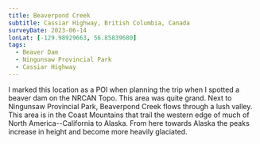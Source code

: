 ```yaml
---
title: Beaverpond Creek
subtitle: Cassiar Highway, British Columbia, Canada
surveyDate: 2023-06-14
lonLat: [-129.98929663, 56.85839680]
tags:
  - Beaver Dam
  - Ningunsaw Provincial Park
  - Cassiar Highway
---
```


I marked this location as a POI when planning the trip when I spotted a beaver dam on the NRCAN Topo. This area was quite grand. Next to Ningunsaw Provincial Park, Beaverpond Creek flows through a lush valley. This area is in the Coast Mountains that trail the western edge of much of North America--California to Alaska. From here towards Alaska the peaks increase in height and become more heavily glaciated.


